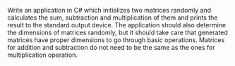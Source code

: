 Write an application in C# which initializes two matrices randomly and calculates the sum, subtraction and multiplication of them and prints the result to the standard output device. The application should also determine the dimensions of matrices randomly, but it should take care that generated matrices have proper dimensions to go through basic operations. Matrices for addition and subtraction do not need to be the same as the ones for multiplication operation.
